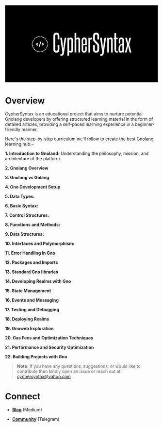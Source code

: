 ![Alt Image](https://github.com/Danish-Mahboob/CypherSyntax/blob/59c7984cfa85a5f215d67bdd50527b515f7880ed/Banner.jpg)

# Overview

CypherSyntax is an educational project that aims to nurture potential Gnolang developers by offering structured learning material in the form of detailed articles, providing a self-paced learning experience in a beginner-friendly manner.

Here's the step-by-step curriculum we'll follow to create the best Gnolang learning hub:–

__1. Introduction to Gnoland:__ Understanding the philosophy, mission, and architecture of the platform.

__2. Gnolang Overview__

__3. Gnolang vs Golang__

__4. Gno Development Setup__

__5. Data Types:__

__6. Basic Syntax:__

__7. Control Structures:__

__8. Functions and Methods:__

__9. Data Structures:__

__10. Interfaces and Polymorphism:__

__11. Error Handling in Gno__

__12. Packages and Imports__

__13. Standard Gno libraries__

__14. Developing Realms with Gno__

__15. State Management__

__16. Events and Messaging__

__17. Testing and Debugging__

__18. Deploying Realms__

__19. Gnoweb Exploration__

__20. Gas Fees and Optimization Techniques__

__21. Performance and Security Optimization__

__22. Building Projects with Gno__

>__Note:__ If you have any questions, suggestions, or would like to contribute then kindly open an issue or reach out at: cyphersyntax@yahoo.com

# Connect
+ __[Blog](https://medium.com/@cyphersyntax)__ (Medium)

+ __[Community](https://t.me/cyphersyntax)__ (Telegram)

